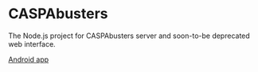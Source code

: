 CASPAbusters
==============

The Node.js project for CASPAbusters server and soon-to-be deprecated web interface.

[Android app](https://github.com/bbatliner/CASPAbusters-android)
